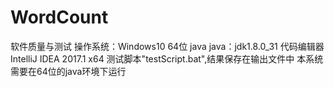 # WordCount
软件质量与测试
操作系统：Windows10 64位 java java：jdk1.8.0_31 代码编辑器IntelliJ IDEA 2017.1 x64
测试脚本"testScript.bat",结果保存在输出文件中
本系统需要在64位的java环境下运行
